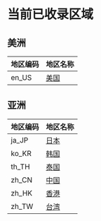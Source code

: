 # 当前已收录区域

## 美洲

| 地区编码 | 地区名称 |
| --- | --- |
| en_US | [美国](en_US/index.md) | 

## 亚洲

| 地区编码 | 地区名称 |
| --- | --- |
| ja_JP | [日本](ja_JP/index.md) | 
| ko_KR | [韩国](ko_KR/index.md) | 
| th_TH | [泰国](th_TH/index.md) | 
| zh_CN | [中国](zh_CN/index.md) | 
| zh_HK | [香港](zh_HK/index.md) | 
| zh_TW | [台湾](zh_TW/index.md) | 
